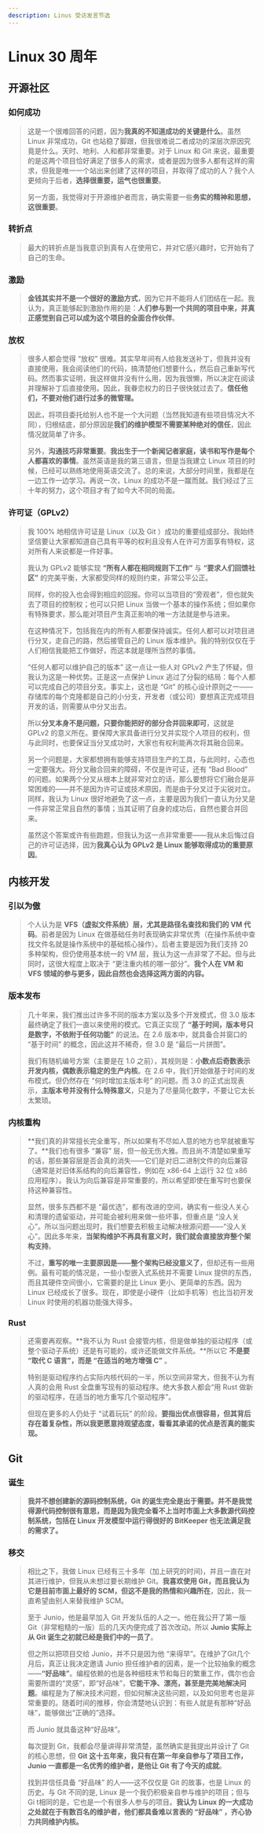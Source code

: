```yaml
---
description: Linus 受访发言节选
---
```


# Linux 30 周年

## 开源社区

### 如何成功

> 这是一个很难回答的问题，因为**我真的不知道成功的关键是什么**。虽然 Linux 非常成功，Git 也站稳了脚跟，但我很难说二者成功的深层次原因究竟是什么。天时、地利、人和都非常重要。对于 Linux 和 Git 来说，最重要的是这两个项目恰好满足了很多人的需求，或者是因为很多人都有这样的需求，但我是唯一一个站出来创建了这样的项目，并取得了成功的人？我个人更倾向于后者，**选择很重要，运气也很重要**。
>
> 另一方面，我觉得对于开源维护者而言，确实需要一些**务实的精神和思想，这很重要**。

### 转折点

> 最大的转折点是当我意识到真有人在使用它，并对它感兴趣时，它开始有了自己的生命。

### 激励

> **金钱其实并不是一个很好的激励方式**，因为它并不能将人们团结在一起。我认为，真正能够起到激励作用的是：**人们参与到一个共同的项目中来，并真正感觉到自己可以成为这个项目的全面合作伙伴**。

### 放权

> 很多人都会觉得 “放权” 很难。其实早年间有人给我发送补丁，但我并没有直接使用，我会阅读他们的代码，搞清楚他们想要什么，然后自己重新写代码。然而事实证明，我这样做并没有什么用，因为我很懒，所以决定在阅读并理解补丁后直接使用。因此，我眷恋权力的日子很快就过去了。**信任他们，不要对他们进行过多的微管理。**
>
> 因此，将项目委托给别人也不是一个大问题（当然我知道有些项目情况大不同），归根结底，部分原因是**我们的维护模型不需要某种绝对的信任**，因此情况就简单了许多。
>
> 另外，**沟通技巧非常重要**。**我出生于一个新闻记者家庭，读书和写作是每个人都喜欢的事情**。虽然英语是我的第三语言，但是当我建立 Linux 项目的时候，已经可以熟练地使用英语交流了。总的来说，大部分时间里，我都是在一边工作一边学习。再说一次，Linux 的成功不是一蹴而就。我们经过了三十年的努力，这个项目才有了如今大不同的局面。

### 许可证（GPLv2）

> 我 100% 地相信许可证是 Linux（以及 Git ）成功的重要组成部分。我始终坚信要让大家都知道自己具有平等的权利且没有人在许可方面享有特权，这对所有人来说都是一件好事。
>
> 我认为 GPLv2 能够实现 **“所有人都在相同规则下工作”** 与 **“要求人们回馈社区”** 的完美平衡，大家都受同样的规则约束，非常公平公正。
>
> 同样，你的投入也会得到相应的回报。你可以当项目的“旁观者”，但也就失去了项目的控制权；也可以只把 Linux 当做一个基本的操作系统；但如果你有特殊要求，那么能对项目产生真正影响的唯一方法就是参与进来。
>
> 在这种情况下，包括我在内的所有人都要保持诚实。任何人都可以对项目进行分叉，走自己的路，然后接管自己的 Linux 版本维护。我的特别仅仅在于人们相信我能把工作做好，而这本就是理所当然的事情。
>
> “任何人都可以维护自己的版本” 这一点让一些人对 GPLv2 产生了怀疑，但我认为这是一种优势。正是这一点保护 Linux 逃过了分裂的结局：每个人都可以完成自己的项目分支。事实上，这也是 “Git” 的核心设计原则之一——存储库的每个克隆都是自己的小分支，开发者（或公司）要想真正完成项目开发的话，则需要从中分叉出去。
>
> 所以**分叉本身不是问题，只要你能把好的部分合并回来即可**，这就是 GPLv2 的意义所在。要保障大家具备进行分叉并实现个人项目的权利，但与此同时，也要保证当分叉成功时，大家也有权利能再次将其融合回来。&#x20;
>
> 另一个问题是，大家都想拥有能够支持项目生产的工具，与此同时，心态也一定要强大。将分叉融合回来的障碍，不仅是许可证，还有 “Bad Blood” 的问题。如果两个分叉从根本上就非常对立的话，那么要想将它们融合是非常困难的——并不是因为许可证或技术原因，而是由于分叉过于尖锐对立。同样，我认为 Linux 很好地避免了这一点，主要是因为我们一直认为分叉是一件非常正常且自然的事情；当其证明了自身的成功后，自然也要合并回来。
>
> 虽然这个答案或许有些跑题，但我认为这一点非常重要——我从未后悔过自己的许可证选择，因为**我真心认为 GPLv2 是 Linux 能够取得成功的重要原因**。

## 内核开发

### 引以为傲

> 个人认为是 **VFS（虚拟文件系统）层，尤其是路径名查找和我们的 VM 代码**。前者是因为 Linux 在做基础任务时表现确实非常优秀（在操作系统中查找文件名就是操作系统中的基础核心操作）。后者主要是因为我们支持 20 多种架构，但仍使用基本统一的 VM 层，我认为这一点非常了不起。但与此同时，这很大程度上取决于 “更注重内核的哪一部分”。**我个人在 VM 和 VFS 领域的参与更多，因此自然也会选择这两方面的内容。**

### 版本发布

> 几十年来，我们推出过许多不同的版本方案以及多个开发模式，但 3.0 版本最终确定了我们一直以来使用的模式。它真正实现了 **“基于时间，版本号只是数字，不依附于任何功能”** 的说法。在 2.6 版本中，就具备合并窗口的 “基于时间” 的概念，因此这并不稀奇，但 3.0 是 “最后一片拼图”。
>
> 我们有随机编号方案（主要是在 1.0 之前），其规则是：**小数点后奇数表示开发内核，偶数表示稳定的生产内核**。在 2.6 中，我们开始做基于时间的发布模式。但仍然存在 “何时增加主版本号” 的问题。而 3.0 的正式出现表示，**主版本号并没有什么特殊意义**，只是为了尽量简化数字，不要让它太长太繁琐。

### 内核重构

> **我们真的非常擅长完全重写，所以如果有不尽如人意的地方也早就被重写了。**我们也有很多 “兼容” 层，但一般无伤大雅。而且尚不清楚如果重写的话，那些兼容层是否会真的消失——它们是对旧二进制文件的向后兼容（通常是对旧体系结构的向后兼容性，例如在 x86-64 上运行 32 位 x86 应用程序）。我认为向后兼容是非常重要的，所以希望即使在重写时也要保持这种兼容性。
>
> 显然，很多东西都不是 “最优选”，都有改进的空间，确实有一些没人关心和清理的遗留驱动，并可能会被利用来做一些坏事，但重点是 “没人关心”。所以当问题出现时，我们想要去积极主动解决根源问题——“没人关心”。因此多年来，**当架构维护不再具有意义时，我们就会直接放弃整个架构支持**。
>
> 不过，**重写的唯一主要原因是——整个架构已经没意义了**，但却还有一些用例。最有可能的情况是，一些小型嵌入式系统并不需要 Linux 提供的东西，而且其硬件空间很小，它需要的是比 Linux 更小、更简单的东西。因为 Linux 已经成长了很多。现在，即使是小硬件（比如手机等）也比当初开发 Linux 时使用的机器功能强大得多。

### Rust

> 还需要再观察。**我不认为 Rust 会接管内核，但是做单独的驱动程序（或整个驱动子系统）还是有可能的，或许还能做文件系统。**所以它 **不是要 “取代 C 语言”，而是 “在适当的地方增强 C”** 。
>
> 特别是驱动程序约占实际内核代码的一半，所以空间非常大，但我不认为有人真的会用 Rust 全盘重写现有的驱动程序。绝大多数人都会“用 Rust 做新的驱动程序，在适当的地方重写几个驱动程序”。
>
> 但现在更多的人仍处于 “试着玩玩” 的阶段。**要指出优点很容易，但其背后存在着复杂性，所以我更愿意持观望态度，看看其承诺的优点是否真的能实现。**

## Git

### 诞生

> **我并不想创建新的源码控制系统，Git 的诞生完全是出于需要。并不是我觉得源代码控制很有意思，而是因为我完全看不上当时市面上大多数源代码控制系统，包括在 Linux 开发模型中运行得很好的 BitKeeper 也无法满足我的需求了。**

### **移交**

> 相比之下，我做 Linux 已经有三十多年（加上研究的时间)，并且一直在对其进行维护，但我从未想过要长期维护 Git。**我喜欢使用 Git，而且我认为它是目前市面上最好的 SCM，但这不是我的热情和兴趣所在**，因此，我一直希望由别人来替我维护 SCM。
>
> 至于 Junio，他是最早加入 Git 开发队伍的人之一。他在我公开了第一版 Git（非常粗糙的一版）后的几天内便完成了首次改动。所以 **Junio 实际上从 Git 诞生之初就已经是我们中的一员了**。
>
> 但之所以把项目交给 Junio，并不只是因为他 “来得早”。在维护了Git几个月后，真正让我决定邀请 Junio 担任维护者的因素，是一个比较抽象的概念——**“好品味”**。编程依赖的也是各种细枝末节和每日的繁重工作，偶尔也会需要所谓的“灵感”，即“好品味”，**它能干净、漂亮，甚至是完美地解决问题**。编程是为了解决技术问题，但如何解决这些问题，以及如何思考也是非常重要的。随着时间的推移，你会清楚地认识到：有些人就是有那种“好品味”，能够做出“正确的”选择。
>
> 而 Junio 就具备这种“好品味”。
>
> 每次提到 Git，我都会尽量讲得非常清楚，虽然确实是我提出并设计了 Git 的核心思想，但 **Git 这十五年来，我只有在第一年亲自参与了项目工作，Junio 一直都是一名优秀的维护者，是他让 Git 有了今天的成就**。
>
> 找到并信任具备 “好品味” 的人——这不仅仅是 Git 的故事，也是 Linux 的历史。与 Git 不同的是, Linux 是一个我仍积极亲自参与维护的项目；但与 Gi t相同的是，它也是一个有很多人参与的项目。**我认为 Linux 的一大成功之处就在于有数百名的维护者，他们都具备难以言表的 “好品味” ，齐心协力共同维护内核。**
